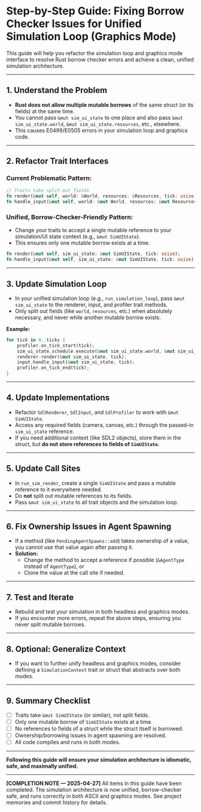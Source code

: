# Step-by-Step Guide: Fixing Borrow Checker Issues for Unified Simulation Loop (Graphics Mode)

This guide will help you refactor the simulation loop and graphics mode interface to resolve Rust borrow checker errors and achieve a clean, unified simulation architecture.

---

## 1. **Understand the Problem**

- **Rust does not allow multiple mutable borrows** of the same struct (or its fields) at the same time.
- You cannot pass `&mut sim_ui_state` to one place and also pass `&mut sim_ui_state.world`, `&mut sim_ui_state.resources`, etc., elsewhere.
- This causes E0499/E0505 errors in your simulation loop and graphics code.

---

## 2. **Refactor Trait Interfaces**

### **Current Problematic Pattern:**
```rust
// Traits take split-out fields
fn render(&mut self, world: &World, resources: &Resources, tick: usize);
fn handle_input(&mut self, world: &mut World, resources: &mut Resources, tick: usize);
```

### **Unified, Borrow-Checker-Friendly Pattern:**
- Change your traits to accept a single mutable reference to your simulation/UI state context (e.g., `&mut SimUIState`).
- This ensures only one mutable borrow exists at a time.

```rust
fn render(&mut self, sim_ui_state: &mut SimUIState, tick: usize);
fn handle_input(&mut self, sim_ui_state: &mut SimUIState, tick: usize);
```

---

## 3. **Update Simulation Loop**

- In your unified simulation loop (e.g., `run_simulation_loop`), pass `&mut sim_ui_state` to the renderer, input, and profiler trait methods.
- Only split out fields (like `world`, `resources`, etc.) when absolutely necessary, and never while another mutable borrow exists.

**Example:**
```rust
for tick in 0..ticks {
    profiler.on_tick_start(tick);
    sim_ui_state.schedule.execute(&mut sim_ui_state.world, &mut sim_ui_state.resources);
    renderer.render(&mut sim_ui_state, tick);
    input.handle_input(&mut sim_ui_state, tick);
    profiler.on_tick_end(tick);
}
```

---

## 4. **Update Implementations**

- Refactor `SdlRenderer`, `SdlInput`, and `SdlProfiler` to work with `&mut SimUIState`.
- Access any required fields (camera, canvas, etc.) through the passed-in `sim_ui_state` reference.
- If you need additional context (like SDL2 objects), store them in the struct, but **do not store references to fields of `SimUIState`**.

---

## 5. **Update Call Sites**

- In `run_sim_render`, create a single `SimUIState` and pass a mutable reference to it everywhere needed.
- Do **not** split out mutable references to its fields.
- Pass `&mut sim_ui_state` to all trait objects and the simulation loop.

---

## 6. **Fix Ownership Issues in Agent Spawning**

- If a method (like `PendingAgentSpawns::add`) takes ownership of a value, you cannot use that value again after passing it.
- **Solution:**
    - Change the method to accept a reference if possible (`&AgentType` instead of `AgentType`), or
    - Clone the value at the call site if needed.

---

## 7. **Test and Iterate**

- Rebuild and test your simulation in both headless and graphics modes.
- If you encounter more errors, repeat the above steps, ensuring you never split mutable borrows.

---

## 8. **Optional: Generalize Context**

- If you want to further unify headless and graphics modes, consider defining a `SimulationContext` trait or struct that abstracts over both modes.

---

## 9. **Summary Checklist**
- [ ] Traits take `&mut SimUIState` (or similar), not split fields.
- [ ] Only one mutable borrow of `SimUIState` exists at a time.
- [ ] No references to fields of a struct while the struct itself is borrowed.
- [ ] Ownership/borrowing issues in agent spawning are resolved.
- [ ] All code compiles and runs in both modes.

---

**Following this guide will ensure your simulation architecture is idiomatic, safe, and maximally unified.**

---

**[COMPLETION NOTE — 2025-04-27]**
All items in this guide have been completed. The simulation architecture is now unified, borrow-checker safe, and runs correctly in both ASCII and graphics modes. See project memories and commit history for details.
